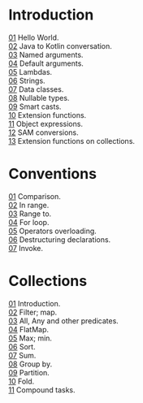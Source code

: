 # Introduction  
  
[01](1_Introduction/01_HelloWorld.kt) Hello World.  
[02](1_Introduction/02_JavaToKotlinConversation.kt) Java to Kotlin conversation.  
[03](1_Introduction/03_NamedArguments.kt) Named arguments.  
[04](1_Introduction/04_DefaultArguments.kt) Default arguments.  
[05](1_Introduction/05_Lambdas.kt) Lambdas.  
[06](1_Introduction/06_Strings.kt) Strings.  
[07](1_Introduction/07_DataClasses.kt) Data classes.  
[08](1_Introduction/08_NullableTypes.kt) Nullable types.  
[09](1_Introduction/09_SmartCasts.kt) Smart casts.  
[10](1_Introduction/10_ExtensionFunctions.kt) Extension functions.  
[11](1_Introduction/11_ObjectExpressions.kt) Object expressions.  
[12](1_Introduction/12_SAMconversions.kt) SAM conversions.  
[13](1_Introduction/13_ExtensionFunctionsOnCollections.kt) Extension functions on collections.  
  
  
  
# Conventions  
  
[01](2_Conventions/01_Comparison.kt) Comparison.  
[02](2_Conventions/02_In_range.kt) In range.  
[03](2_Conventions/03_Range_to.kt) Range to.  
[04](2_Conventions/04_For_loop.kt) For loop.  
[05](2_Conventions/05_Operators_overloading.kt) Operators overloading.  
[06](2_Conventions/06_Destructuring_declarations.kt) Destructuring declarations.  
[07](2_Conventions/07_Invoke.kt) Invoke.  
  
  
  
# Collections  
  
[01](3_Collections/01_Introduction.kt) Introduction.  
[02](3_Collections/02_Filter;_map.kt) Filter; map.  
[03](3_Collections/03_All,_Any_and_other_predicates.kt) All, Any and other predicates.  
[04](3_Collections/04_FlatMap.kt) FlatMap.  
[05](3_Collections/05_Max;_min.kt) Max; min.  
[06](3_Collections/06_Sort.kt) Sort.  
[07](3_Collections/07_Sum.kt) Sum.  
[08](3_Collections/08_GroupBy.kt) Group by.  
[09](3_Collections/09_Partition.kt) Partition.  
[10](3_Collections/10_Fold.kt) Fold.  
[11](3_Collections/11_Compound_tasks.kt) Compound tasks.  